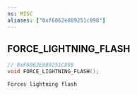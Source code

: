```yaml
---
ns: MISC
aliases: ["0xf6062e089251c898"]
---
```

## FORCE_LIGHTNING_FLASH

```c
// 0xF6062E089251C898
void FORCE_LIGHTNING_FLASH();
```

```
Forces lightning flash
```
